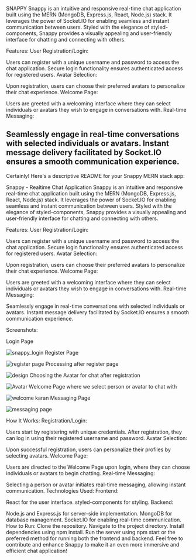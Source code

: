 SNAPPY
Snappy is an intuitive and responsive real-time chat application built using the MERN (MongoDB, Express.js, React, Node.js) stack. It leverages the power of Socket.IO for enabling seamless and instant communication between users. Styled with the elegance of styled-components, Snappy provides a visually appealing and user-friendly interface for chatting and connecting with others.

Features:
User Registration/Login:

Users can register with a unique username and password to access the chat application.
Secure login functionality ensures authenticated access for registered users.
Avatar Selection:

Upon registration, users can choose their preferred avatars to personalize their chat experience.
Welcome Page:

Users are greeted with a welcoming interface where they can select individuals or avatars they wish to engage in conversations with.
Real-time Messaging:

Seamlessly engage in real-time conversations with selected individuals or avatars.
Instant message delivery facilitated by Socket.IO ensures a smooth communication experience.
---------------------------------------------------------------------------------------

Certainly! Here's a descriptive README for your Snappy MERN stack app:

Snappy - Realtime Chat Application
Snappy is an intuitive and responsive real-time chat application built using the MERN (MongoDB, Express.js, React, Node.js) stack. It leverages the power of Socket.IO for enabling seamless and instant communication between users. Styled with the elegance of styled-components, Snappy provides a visually appealing and user-friendly interface for chatting and connecting with others.

Features:
User Registration/Login:

Users can register with a unique username and password to access the chat application.
Secure login functionality ensures authenticated access for registered users.
Avatar Selection:

Upon registration, users can choose their preferred avatars to personalize their chat experience.
Welcome Page:

Users are greeted with a welcoming interface where they can select individuals or avatars they wish to engage in conversations with.
Real-time Messaging:

Seamlessly engage in real-time conversations with selected individuals or avatars.
Instant message delivery facilitated by Socket.IO ensures a smooth communication experience.

Screenshots:

Login Page

![snappy_login](https://github.com/Jaspreet2001/Snappy/assets/78601370/ebe13179-de64-4810-a75b-2d268f3985c9)
Register Page

![register page](https://github.com/Jaspreet2001/Snappy/assets/78601370/f6a1b2d0-8d59-4579-bff3-e5623c5224e7)
Processing after register page

![design](https://github.com/Jaspreet2001/Snappy/assets/78601370/1e252b0d-dc06-488d-938c-3082f9e90bf1)
Choosing the Avatar for chat after registration

![Avatar](https://github.com/Jaspreet2001/Snappy/assets/78601370/0d6f0ef6-bc71-4f2b-a475-82b57e442c7e)
Welcome Page where we select person or avatar to chat with

![welcome karan](https://github.com/Jaspreet2001/Snappy/assets/78601370/d4584c1a-3bb3-486a-a4e2-87187ac07aa4)
Messaging Page 

![messaging page](https://github.com/Jaspreet2001/Snappy/assets/78601370/8c1a7d1d-8a9a-4a53-8bf5-92c2b00a6b12)

How It Works:
Registration/Login:

Users start by registering with unique credentials.
After registration, they can log in using their registered username and password.
Avatar Selection:

Upon successful registration, users can personalize their profiles by selecting avatars.
Welcome Page:

Users are directed to the Welcome Page upon login, where they can choose individuals or avatars to begin chatting.
Real-time Messaging:

Selecting a person or avatar initiates real-time messaging, allowing instant communication.
Technologies Used:
Frontend:

React for the user interface.
styled-components for styling.
Backend:

Node.js and Express.js for server-side implementation.
MongoDB for database management.
Socket.IO for enabling real-time communication.
How to Run:
Clone the repository.
Navigate to the project directory.
Install dependencies using npm install.
Run the server using npm start or the preferred method for running both the frontend and backend.
Feel free to contribute and enhance Snappy to make it an even more immersive and efficient chat application!

